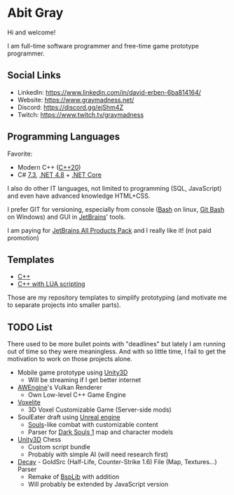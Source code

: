 # Abit Gray

Hi and welcome!

I am full-time software programmer and free-time game prototype programmer.


## Social Links

- LinkedIn: https://www.linkedin.com/in/david-erben-6ba814164/
- Website: https://www.graymadness.net/
- Discord: https://discord.gg/ejShm4Z
- Twitch: https://www.twitch.tv/graymadness


## Programming Languages

Favorite:
- Modern C++ ([C++20](https://en.cppreference.com/w/cpp/20))
- C# [7.3](https://docs.microsoft.com/en-us/dotnet/csharp/whats-new/csharp-7-3), [.NET 4.8](https://en.wikipedia.org/wiki/.NET_Framework_version_history#.NET_Framework_4.8) + [.NET Core](https://en.wikipedia.org/wiki/.NET_Core)

I also do other IT languages, not limited to programming (SQL, JavaScript) and even have advanced knowledge HTML+CSS.

I prefer GIT for versioning, especially from console ([Bash](https://en.wikipedia.org/wiki/Bash_(Unix_shell)) on linux, [Git Bash](https://gitforwindows.org/) on Windows) and GUI in [JetBrains](https://www.jetbrains.com/)' tools.

I am paying for [JetBrains All Products Pack](https://www.jetbrains.com/all/) and I really like it! (not paid promotion)


## Templates

- [C++](https://github.com/AbitTheGray/Cpp-Template)
- [C++ with LUA scripting](https://github.com/AbitTheGray/Cpp-LUA-Template)

Those are my repository templates to simplify prototyping (and motivate me to separate projects into smaller parts).


## TODO List

There used to be more bullet points with "deadlines" but lately I am running out of time so they were meaningless.
And with so little time, I fail to get the motivation to work on those projects alone.

- Mobile game prototype using [Unity3D](https://unity.com/) 
  - Will be streaming if I get better internet
- [AWEngine](https://github.com/graymadness/AWEngine)'s Vulkan Renderer
  - Own Low-level C++ Game Engine
- [Voxelite](https://github.com/voxelite/Voxelite)
  - 3D Voxel Customizable Game (Server-side mods)
- SoulEater draft using [Unreal engine](https://www.unrealengine.com/)
  - [Souls](https://en.wikipedia.org/wiki/Souls_(series))-like combat with customizable content
  - Parser for [Dark Souls 1](https://en.wikipedia.org/wiki/Dark_Souls) map and character models
- [Unity3D](https://unity.com/) Chess
  - Custom script bundle
  - Probably with simple AI (will need research first)
- [Decay](https://github.com/AbitTheGray/Decay-Library) - GoldSrc (Half-Life, Counter-Strike 1.6) File (Map, Textures...) Parser
  - Remake of [BspLib](https://github.com/AbitTheGray/BspLib) with addition
  - Will probably be extended by JavaScript version
